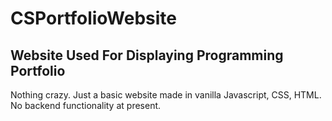 # CSPortfolioWebsite

## Website Used For Displaying Programming Portfolio

Nothing crazy. Just a basic website made in vanilla Javascript, CSS, HTML. No backend functionality at present.

